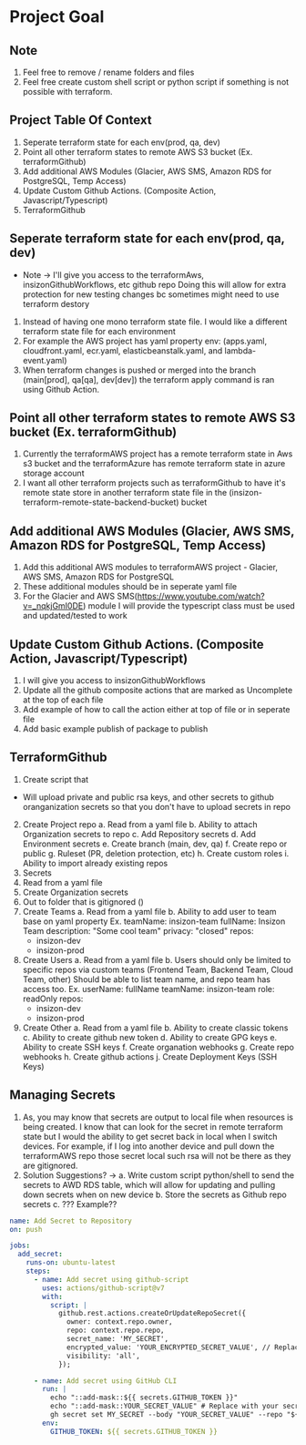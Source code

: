 # Project Goal


## Note
1. Feel free to remove / rename folders and files
2. Feel free create custom shell script or python script if something is not possible with terraform.



## Project Table Of Context
1. Seperate terraform state for each env(prod, qa, dev)
2. Point all other terraform states to remote AWS S3 bucket (Ex. terraformGithub)
3. Add additional AWS Modules (Glacier, AWS SMS, Amazon RDS for PostgreSQL, Temp Access)
4. Update Custom Github Actions. (Composite Action, Javascript/Typescript)
5. TerraformGithub




## Seperate terraform state for each env(prod, qa, dev)
- Note -> I'll give you access to the terraformAws, insizonGithubWorkflows, etc github repo
Doing this will allow for extra protection for new testing changes bc sometimes might need to use terraform destory
1. Instead of having one mono terraform state file. I would like a different terraform state file for each environment
2. For example the AWS project has yaml property env: <env>
(apps.yaml, cloudfront.yaml, ecr.yaml, elasticbeanstalk.yaml, and lambda-event.yaml)
3. When terraform changes is pushed or merged into the branch (main[prod], qa[qa], dev[dev]) the terraform apply command is ran using Github Action.


## Point all other terraform states to remote AWS S3 bucket (Ex. terraformGithub)
1. Currently the terraformAWS project has a remote terraform state in Aws s3 bucket and the terraformAzure has remote terraform state in
azure storage account
2. I want all other terraform projects such as terraformGithub to have it's remote state store in another terraform state file in the (insizon-terraform-remote-state-backend-bucket) bucket


## Add additional AWS Modules (Glacier, AWS SMS, Amazon RDS for PostgreSQL, Temp Access)
1. Add this additional AWS modules to terraformAWS project - Glacier, AWS SMS, Amazon RDS for PostgreSQL
2. These additional modules should be in seperate yaml file
3. For the Glacier and AWS SMS(https://www.youtube.com/watch?v=_nqkjGmI0DE) module I will provide the typescript class must be used and updated/tested to work


## Update Custom Github Actions. (Composite Action, Javascript/Typescript)
1. I will give you access to insizonGithubWorkflows
2. Update all the github composite actions that are marked as Uncomplete at the top of each file
3. Add example of how to call the action either at top of file or in seperate file
4. Add basic example publish of package to publish


## TerraformGithub
1. Create script that 
- Will upload private and public rsa keys, and other secrets to github oranganization secrets
so that you don't have to upload secrets in repo
2. Create Project repo
  a. Read from a yaml file
  b. Ability to attach Organization secrets to repo
  c. Add Repository secrets
  d. Add Environment secrets
  e. Create branch (main, dev, qa)
  f. Create repo or public
  g. Ruleset (PR, deletion protection, etc)
  h. Create custom roles
  i. Ability to import already existing repos
3. Secrets
  1. Read from a yaml file
  2. Create Organization secrets
  4. Out to folder that is gitignored ()
4. Create Teams
  a. Read from a yaml file
  b. Ability to add user to team base on yaml property
  Ex.
    teamName: insizon-team
    fullName: Insizon Team
    description: "Some cool team"
    privacy: "closed"
    repos:
      - insizon-dev
      - insizon-prod
5. Create Users
  a. Read from a yaml file
  b. Users should only be limited to specific repos via custom teams (Frontend Team, Backend Team, Cloud Team, other)
  Should be able to list team name, and repo team has access too.
  Ex.
    userName: 
    fullName
    teamName: insizon-team
    role: readOnly
    repos:
      - insizon-dev
      - insizon-prod
6. Create Other
  a. Read from a yaml file
  b. Ability to create classic tokens
  c. Ability to create github new token
  d. Ability to create GPG keys
  e. Ability to create SSH keys
  f. Create organation webhooks
  g. Create repo webhooks
  h. Create github actions
  j. Create Deployment Keys (SSH Keys)



## Managing Secrets
1. As, you may know that secrets are output to local file when resources is being created. I know that can look for the secret in remote
terraform state but I would the ability to get secret back in local when I switch devices. For example, if I log into another device and pull down the terraformAWS repo those secret local such rsa will not be there as they are gitignored. 
2. Solution Suggestions? -> 
  a. Write custom script python/shell to send the secrets to AWD RDS table, which will allow for updating and pulling down secrets when on new device
  b. Store the secrets as Github repo secrets
  c. ???
Example??
```yml
name: Add Secret to Repository
on: push

jobs:
  add_secret:
    runs-on: ubuntu-latest
    steps:
      - name: Add secret using github-script
        uses: actions/github-script@v7
        with:
          script: |
            github.rest.actions.createOrUpdateRepoSecret({
              owner: context.repo.owner,
              repo: context.repo.repo,
              secret_name: 'MY_SECRET',
              encrypted_value: 'YOUR_ENCRYPTED_SECRET_VALUE', // Replace with your encrypted secret
              visibility: 'all',
            });

      - name: Add secret using GitHub CLI
        run: |
          echo "::add-mask::${{ secrets.GITHUB_TOKEN }}"
          echo "::add-mask::YOUR_SECRET_VALUE" # Replace with your secret value
          gh secret set MY_SECRET --body "YOUR_SECRET_VALUE" --repo "${{ github.repository }}"
        env:
          GITHUB_TOKEN: ${{ secrets.GITHUB_TOKEN }}
```